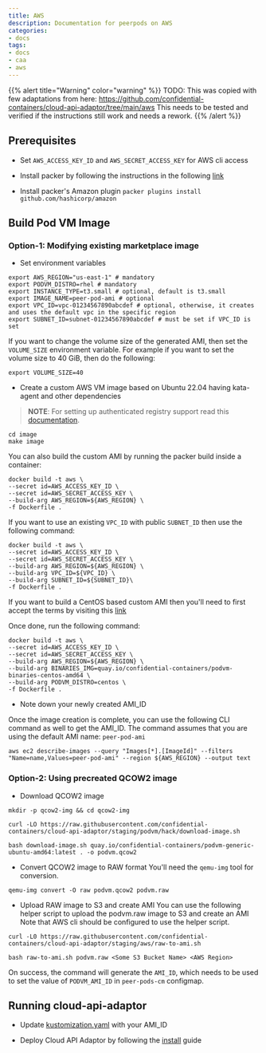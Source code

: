 ```yaml
---
title: AWS
description: Documentation for peerpods on AWS
categories:
- docs
tags:
- docs
- caa
- aws
---
```


{{% alert title="Warning" color="warning" %}}
TODO: This was copied with few adaptations from here: <https://github.com/confidential-containers/cloud-api-adaptor/tree/main/aws>
This needs to be tested and verified if the instructions still work and needs a rework.
{{% /alert %}}

## Prerequisites

- Set `AWS_ACCESS_KEY_ID` and `AWS_SECRET_ACCESS_KEY` for AWS cli access

- Install packer by following the instructions in the following [link](https://learn.hashicorp.com/tutorials/packer/get-started-install-cli)

- Install packer's Amazon plugin `packer plugins install github.com/hashicorp/amazon`

## Build Pod VM Image

### Option-1: Modifying existing marketplace image

- Set environment variables

```
export AWS_REGION="us-east-1" # mandatory
export PODVM_DISTRO=rhel # mandatory
export INSTANCE_TYPE=t3.small # optional, default is t3.small
export IMAGE_NAME=peer-pod-ami # optional
export VPC_ID=vpc-01234567890abcdef # optional, otherwise, it creates and uses the default vpc in the specific region
export SUBNET_ID=subnet-01234567890abcdef # must be set if VPC_ID is set
```

If you want to change the volume size of the generated AMI, then set the `VOLUME_SIZE` environment variable.
For example if you want to set the volume size to 40 GiB, then do the following:

```
export VOLUME_SIZE=40
```

- Create a custom AWS VM image based on Ubuntu 22.04 having kata-agent and other dependencies

> **NOTE**: For setting up authenticated registry support read this [documentation](../docs/registries-authentication.md).

```
cd image
make image
```

You can also build the custom AMI by running the packer build inside a container:

```
docker build -t aws \
--secret id=AWS_ACCESS_KEY_ID \
--secret id=AWS_SECRET_ACCESS_KEY \
--build-arg AWS_REGION=${AWS_REGION} \
-f Dockerfile .
```

If you want to use an existing `VPC_ID` with public `SUBNET_ID` then use the following command:

```
docker build -t aws \
--secret id=AWS_ACCESS_KEY_ID \
--secret id=AWS_SECRET_ACCESS_KEY \
--build-arg AWS_REGION=${AWS_REGION} \
--build-arg VPC_ID=${VPC_ID} \
--build-arg SUBNET_ID=${SUBNET_ID}\
-f Dockerfile .
```

If you want to build a CentOS based custom AMI then you'll need to first
accept the terms by visiting this [link](https://aws.amazon.com/marketplace/pp?sku=bz4vuply68xrif53movwbkpnl)

Once done, run the following command:

```
docker build -t aws \
--secret id=AWS_ACCESS_KEY_ID \
--secret id=AWS_SECRET_ACCESS_KEY \
--build-arg AWS_REGION=${AWS_REGION} \
--build-arg BINARIES_IMG=quay.io/confidential-containers/podvm-binaries-centos-amd64 \
--build-arg PODVM_DISTRO=centos \
-f Dockerfile .
```

- Note down your newly created AMI_ID

Once the image creation is complete, you can use the following CLI command as well to
get the AMI_ID. The command assumes that you are using the default AMI name: `peer-pod-ami`

```
aws ec2 describe-images --query "Images[*].[ImageId]" --filters "Name=name,Values=peer-pod-ami" --region ${AWS_REGION} --output text
```

### Option-2: Using precreated QCOW2 image

- Download QCOW2 image

```
mkdir -p qcow2-img && cd qcow2-img

curl -LO https://raw.githubusercontent.com/confidential-containers/cloud-api-adaptor/staging/podvm/hack/download-image.sh

bash download-image.sh quay.io/confidential-containers/podvm-generic-ubuntu-amd64:latest . -o podvm.qcow2

```

- Convert QCOW2 image to RAW format
You'll need the `qemu-img` tool for conversion.

```
qemu-img convert -O raw podvm.qcow2 podvm.raw
```

- Upload RAW image to S3 and create AMI
You can use the following helper script to upload the podvm.raw image to S3 and create an AMI
Note that AWS cli should be configured to use the helper script.

```
curl -L0 https://raw.githubusercontent.com/confidential-containers/cloud-api-adaptor/staging/aws/raw-to-ami.sh

bash raw-to-ami.sh podvm.raw <Some S3 Bucket Name> <AWS Region>
```

On success, the command will generate the `AMI_ID`, which needs to be used to set the value of `PODVM_AMI_ID` in `peer-pods-cm` configmap.

## Running cloud-api-adaptor

- Update [kustomization.yaml](../install/overlays/aws/kustomization.yaml) with your AMI_ID

- Deploy Cloud API Adaptor by following the [install](../install/README.md) guide
